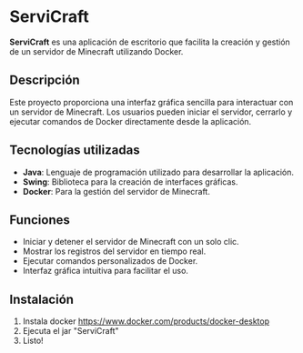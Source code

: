 # ServiCraft

**ServiCraft** es una aplicación de escritorio que facilita la creación y gestión de un servidor de Minecraft utilizando Docker.

## Descripción

Este proyecto proporciona una interfaz gráfica sencilla para interactuar con un servidor de Minecraft. Los usuarios pueden iniciar el servidor, cerrarlo y ejecutar comandos de Docker directamente desde la aplicación.

## Tecnologías utilizadas

- **Java**: Lenguaje de programación utilizado para desarrollar la aplicación.
- **Swing**: Biblioteca para la creación de interfaces gráficas.
- **Docker**: Para la gestión del servidor de Minecraft.

## Funciones

- Iniciar y detener el servidor de Minecraft con un solo clic.
- Mostrar los registros del servidor en tiempo real.
- Ejecutar comandos personalizados de Docker.
- Interfaz gráfica intuitiva para facilitar el uso.

## Instalación
1) Instala docker https://www.docker.com/products/docker-desktop
2) Ejecuta el jar "ServiCraft"
3) Listo!

